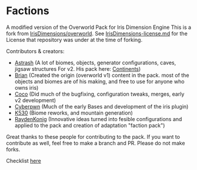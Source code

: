 # Factions
A modified version of the Overworld Pack for Iris Dimension Engine
This is a fork from [IrisDimensions/overworld](https://github.com/IrisDimensions/overworld).
See [IrisDimensions-license.md](/IrisDimensions-license.md) for the License that repository was under at the time of forking.


Contributors & creators:
- [Astrash](https://github.com/Astrashh) (A lot of biomes, objects, generator configurations, caves, jigsaw structures For v2. His pack here: [Continents](https://github.com/Astrashh/Continents))
- [Brian](https://github.com/NextdoorPsycho) (Created the origin (overworld v1) content in the pack. most of the objects and biomes are of his making, and free to use for anyone who owns iris)
- [Coco](https://github.com/CocoTheOwner/) (Did much of the bugfixing, configuration tweaks, merges, early v2 development)
- [Cyberpwn](https://github.com/cyberpwnn) (Much of the early Bases and development of the iris plugin)
- [K530](https://github.com/K530-hub) (Biome reworks, and mountain generation)
- [RaydenKonig](https://github.com/RaydenKonig) (Innovative ideas turned into fesible configurations and applied to the pack and creation of adaptation "faction pack")

Great thanks to these people for contributing to the pack.
If you want to contribute as well, feel free to make a branch and PR. Please do not make forks.

Checklist [here](checklist.md)
